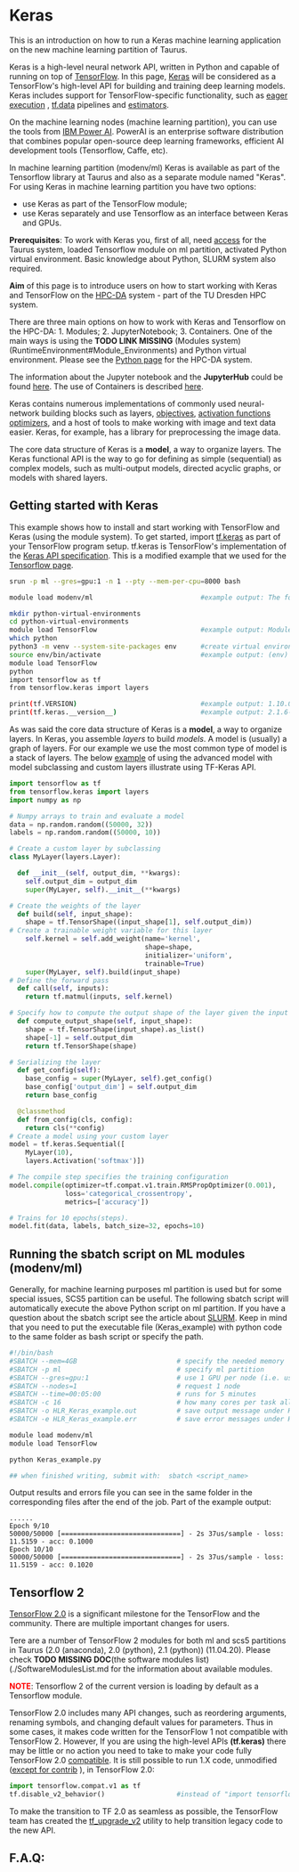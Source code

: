 # Keras

This is an introduction on how to run a
Keras machine learning application on the new machine learning partition
of Taurus.

Keras is a high-level neural network API,
written in Python and capable of running on top of 
[TensorFlow](https://github.com/tensorflow/tensorflow).
In this page, [Keras](https://www.tensorflow.org/guide/keras) will be
considered as a TensorFlow's high-level API for building and training
deep learning models. Keras includes support for TensorFlow-specific
functionality, such as [eager execution](https://www.tensorflow.org/guide/keras#eager_execution)
, [tf.data](https://www.tensorflow.org/api_docs/python/tf/data) pipelines
and [estimators](https://www.tensorflow.org/guide/estimator).

On the machine learning nodes (machine learning partition), you can use
the tools from [IBM Power AI](./PowerAI.md). PowerAI is an enterprise
software distribution that combines popular open-source deep learning
frameworks, efficient AI development tools (Tensorflow, Caffe, etc).

In machine learning partition (modenv/ml) Keras is available as part of
the Tensorflow library at Taurus and also as a separate module named
"Keras". For using Keras in machine learning partition you have two
options:

- use Keras as part of the TensorFlow module;
- use Keras separately and use Tensorflow as an interface between
    Keras and GPUs.

**Prerequisites**: To work with Keras you, first of all, need 
[access](./../application/Access.md) for the Taurus system, loaded
Tensorflow module on ml partition, activated Python virtual environment.
Basic knowledge about Python, SLURM system also required.

**Aim** of this page is to introduce users on how to start working with
Keras and TensorFlow on the [HPC-DA](./../jobs/HPCDA.md)
system - part of the TU Dresden HPC system.

There are three main options on how to work with Keras and Tensorflow on
the HPC-DA: 1. Modules; 2. JupyterNotebook; 3. Containers. One of the
main ways is using the **TODO LINK MISSING** (Modules
system)(RuntimeEnvironment#Module_Environments) and Python virtual
environment. Please see the 
[Python page](./Python.md) for the HPC-DA
system.

The information about the Jupyter notebook and the **JupyterHub** could
be found [here](./JupyterHub.md). The use of
Containers is described [here](./TensorFlowContainerOnHPCDA.md).

Keras contains numerous implementations of commonly used neural-network
building blocks such as layers,
[objectives](https://en.wikipedia.org/wiki/Objective_function),
[activation functions](https://en.wikipedia.org/wiki/Activation_function)
[optimizers](https://en.wikipedia.org/wiki/Mathematical_optimization), 
and a host of tools
to make working with image and text data easier. Keras, for example, has
a library for preprocessing the image data.

The core data structure of Keras is a
**model**, a way to organize layers. The Keras functional API is the way
to go for defining as simple (sequential) as complex models, such as
multi-output models, directed acyclic graphs, or models with shared
layers. 

## Getting started with Keras

This example shows how to install and start working with TensorFlow and
Keras (using the module system). To get started, import [tf.keras](https://www.tensorflow.org/api_docs/python/tf/keras)
as part of your TensorFlow program setup.
tf.keras is TensorFlow's implementation of the [Keras API
specification](https://keras.io/). This is a modified example that we
used for the [Tensorflow page](./TensorFlow.md).

```bash
srun -p ml --gres=gpu:1 -n 1 --pty --mem-per-cpu=8000 bash

module load modenv/ml                           #example output: The following have been reloaded with a version change:  1) modenv/scs5 => modenv/ml

mkdir python-virtual-environments 
cd python-virtual-environments
module load TensorFlow                          #example output: Module TensorFlow/1.10.0-PythonAnaconda-3.6 and 1 dependency loaded.
which python
python3 -m venv --system-site-packages env      #create virtual environment "env" which inheriting with global site packages
source env/bin/activate                         #example output: (env) bash-4.2$
module load TensorFlow
python
import tensorflow as tf
from tensorflow.keras import layers

print(tf.VERSION)                               #example output: 1.10.0
print(tf.keras.__version__)                     #example output: 2.1.6-tf
```

As was said the core data structure of Keras is a **model**, a way to
organize layers. In Keras, you assemble *layers* to build *models*. A
model is (usually) a graph of layers. For our example we use the most
common type of model is a stack of layers. The below [example](https://www.tensorflow.org/guide/keras#model_subclassing)
of using the advanced model with model
subclassing and custom layers illustrate using TF-Keras API.

```python
import tensorflow as tf
from tensorflow.keras import layers
import numpy as np

# Numpy arrays to train and evaluate a model
data = np.random.random((50000, 32))
labels = np.random.random((50000, 10))

# Create a custom layer by subclassing
class MyLayer(layers.Layer):

  def __init__(self, output_dim, **kwargs):
    self.output_dim = output_dim
    super(MyLayer, self).__init__(**kwargs)

# Create the weights of the layer
  def build(self, input_shape):
    shape = tf.TensorShape((input_shape[1], self.output_dim))
# Create a trainable weight variable for this layer
    self.kernel = self.add_weight(name='kernel',
                                  shape=shape,
                                  initializer='uniform',
                                  trainable=True)
    super(MyLayer, self).build(input_shape)
# Define the forward pass
  def call(self, inputs):
    return tf.matmul(inputs, self.kernel)

# Specify how to compute the output shape of the layer given the input shape.
  def compute_output_shape(self, input_shape):
    shape = tf.TensorShape(input_shape).as_list()
    shape[-1] = self.output_dim
    return tf.TensorShape(shape)

# Serializing the layer
  def get_config(self):
    base_config = super(MyLayer, self).get_config()
    base_config['output_dim'] = self.output_dim
    return base_config

  @classmethod
  def from_config(cls, config):
    return cls(**config)
# Create a model using your custom layer
model = tf.keras.Sequential([
    MyLayer(10),
    layers.Activation('softmax')])

# The compile step specifies the training configuration
model.compile(optimizer=tf.compat.v1.train.RMSPropOptimizer(0.001),
              loss='categorical_crossentropy',
              metrics=['accuracy'])

# Trains for 10 epochs(steps).
model.fit(data, labels, batch_size=32, epochs=10)
```

## Running the sbatch script on ML modules (modenv/ml)

Generally, for machine learning purposes ml partition is used but for
some special issues, SCS5 partition can be useful. The following sbatch
script will automatically execute the above Python script on ml
partition. If you have a question about the sbatch script see the
article about [SLURM](./../jobs/BindingAndDistributionOfTasks.md). Keep in mind that you need to put the
executable file (Keras_example) with python code to the same folder as
bash script or specify the path.

```bash
#!/bin/bash
#SBATCH --mem=4GB                         # specify the needed memory
#SBATCH -p ml                             # specify ml partition
#SBATCH --gres=gpu:1                      # use 1 GPU per node (i.e. use one GPU per task)
#SBATCH --nodes=1                         # request 1 node
#SBATCH --time=00:05:00                   # runs for 5 minutes
#SBATCH -c 16                             # how many cores per task allocated
#SBATCH -o HLR_Keras_example.out          # save output message under HLR_${SLURMJOBID}.out
#SBATCH -e HLR_Keras_example.err          # save error messages under HLR_${SLURMJOBID}.err

module load modenv/ml
module load TensorFlow

python Keras_example.py

## when finished writing, submit with:  sbatch <script_name>
```

Output results and errors file you can see in the same folder in the
corresponding files after the end of the job. Part of the example
output:

```
......
Epoch 9/10
50000/50000 [==============================] - 2s 37us/sample - loss: 11.5159 - acc: 0.1000
Epoch 10/10
50000/50000 [==============================] - 2s 37us/sample - loss: 11.5159 - acc: 0.1020
```

## Tensorflow 2

[TensorFlow 2.0](https://blog.tensorflow.org/2019/09/tensorflow-20-is-now-available.html)
is a significant milestone for the
TensorFlow and the community. There are multiple important changes for
users.

Tere are a number of TensorFlow 2 modules for both ml and scs5
partitions in Taurus (2.0 (anaconda), 2.0 (python), 2.1 (python))
(11.04.20). Please check **TODO MISSING DOC**(the software modules list)(./SoftwareModulesList.md
for the information about available
modules.

<span style="color:red">**NOTE**</span>: Tensorflow 2 of the
current version is loading by default as a Tensorflow module.

TensorFlow 2.0 includes many API changes, such as reordering arguments,
renaming symbols, and changing default values for parameters. Thus in
some cases, it makes code written for the TensorFlow 1 not compatible
with TensorFlow 2. However, If you are using the high-level APIs
**(tf.keras)** there may be little or no action you need to take to make
your code fully TensorFlow 2.0 [compatible](https://www.tensorflow.org/guide/migrate). 
It is still possible to run 1.X code,
unmodified ([except for contrib](https://github.com/tensorflow/community/blob/master/rfcs/20180907-contrib-sunset.md)
), in TensorFlow 2.0:

```python
import tensorflow.compat.v1 as tf 
tf.disable_v2_behavior()                  #instead of "import tensorflow as tf"
```

To make the transition to TF 2.0 as seamless as possible, the TensorFlow
team has created the [tf_upgrade_v2](https://www.tensorflow.org/guide/upgrade)
utility to help transition legacy code to the new API.

## F.A.Q:
